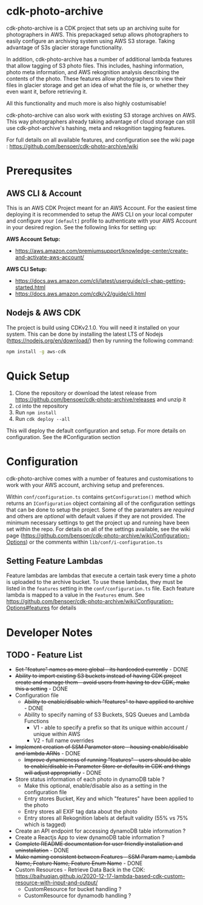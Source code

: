 # cdk-photo-archive
cdk-photo-archive is a CDK project that sets up an archiving suite for photographers in AWS. This prepackaged setup allows photographers to easily configure an archiving system using AWS S3 storage. Taking advantage of S3s glacier storage functionality.

In addition, cdk-photo-archive has a number of additional lambda features that allow tagging of S3 photo files. This includes, hashing information, photo meta information, and AWS rekognition analysis describing the contents of the photo. These features allow photographers to view their files in glacier storage and get an idea of what the file is, or whether they even want it, before retrieving it.

All this functionality and much more is also highly costumisable!

cdk-photo-archive can also work with existing S3 storage archives on AWS. This way photographers already taking advantage of cloud storage can still use cdk-phot-archive's hashing, meta and rekognition tagging features.

For full details on all available features, and configuration see the wiki page : https://github.com/bensoer/cdk-photo-archive/wiki

# Prerequsites

## AWS CLI & Account
This is an AWS CDK Project meant for an AWS Account. For the easiest time deploying it is recommended to setup the AWS CLI on your local computer and configure your `[default]` profile to authenticate with your AWS Account in your desired region. See the following links for setting up:

**AWS Account Setup:** 
- https://aws.amazon.com/premiumsupport/knowledge-center/create-and-activate-aws-account/

**AWS CLI Setup:** 
- https://docs.aws.amazon.com/cli/latest/userguide/cli-chap-getting-started.html
- https://docs.aws.amazon.com/cdk/v2/guide/cli.html
## Nodejs & AWS CDK
The project is build using CDKv2.1.0. You will need it installed on your system. This can be done by installing the latest LTS of Nodejs (https://nodejs.org/en/download/) then by running the following command:
```bash
npm install -g aws-cdk
```

# Quick Setup
1. Clone the repository or download the latest release from https://github.com/bensoer/cdk-photo-archive/releases and unzip it
2. `cd` into the repository
3. Run `npm install` 
4. Run `cdk deploy --all`

This will deploy the default configuration and setup. For more details on configuration. See the #Configuration section

# Configuration
cdk-photo-archive comes with a number of features and customisations to work with your AWS account, archiving setup and preferences.

Within `conf/configuration.ts` contains `getConfiguration()` method which returns an `IConfiguration` object containing all of the configuration settings that can be done to setup the project. Some of the paramaters are _required_ and others are _optional_ with default values if they are not provided. The minimum necessary settings to get the project up and running have been set within the repo. For details on all of the settings available, see the wiki page (https://github.com/bensoer/cdk-photo-archive/wiki/Configuration-Options) or the comments within `lib/conf/i-configuration.ts`


## Setting Feature Lambdas
Feature lambdas are lambdas that execute a certain task every time a photo is uploaded to the archive bucket. To use these lambdas, they must be listed in the `features` setting in the `conf/configuration.ts` file. Each feature lambda is mapped to a value in the `Features` enum. See https://github.com/bensoer/cdk-photo-archive/wiki/Configuration-Options#features for details


# Developer Notes
## TODO - Feature List
- ~~Set "feature" names as more global - its hardcoded currently~~ - DONE
- ~~Ability to import existing S3 buckets instead of having CDK project create and manage them - avoid users from having to dev CDK, make this a setting~~ - DONE
- Configuration file
    - ~~Ability to enable/disable which "features" to have applied to archive~~ - DONE
    - Ability to specify naming of S3 Buckets, SQS Queues and Lambda Functions
        - V1 - able to specify a prefix so that its unique within account / unique within AWS
        - V2 - full name overrides
- ~~Implement creation of SSM Parameter store - housing enable/disable and lambda ARNs~~ - DONE
    - ~~Improve dynamicness of running "features" - users should be able to enable/disable in Parameter Store or defaults in CDK and things will adjust appropriatly~~ - DONE
- Store status information of each photo in dynamoDB table ?
    - Make this optional, enable/disable also as a setting in the configuration file
    - Entry stores Bucket, Key and which "features" have been applied to the photo
    - Entry stores all EXIF tag data about the photo
    - Entry stores all Rekognition labels at default validity (55% vs 75% which is tagged)
- Create an API endpoint for accessing  dynamoDB table information ?
- Create a Reactjs App to view dynamoDB table information ?
- ~~Complete README documentation for user friendly installation and uninstallation~~ - DONE
- ~~Make naming consistent between Features - SSM Param name, Lambda Name, Feature Name, Feature Enum Name~~ - DONE
- Custom Resources - Retrieve Data Back in the CDK: https://baihuqian.github.io/2020-12-17-lambda-based-cdk-custom-resource-with-input-and-output/
    - CustomResource for bucket handling ?
    - CustomResource for dynamodb handling ?
